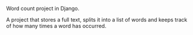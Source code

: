 Word count project in Django.

A project that stores a full text, splits it into a list of words and keeps track of how many times a word has occurred.

